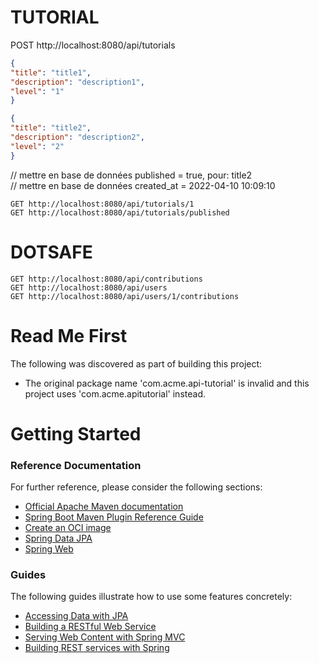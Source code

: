 # TUTORIAL

POST http://localhost:8080/api/tutorials
```json
{
"title": "title1",
"description": "description1",
"level": "1"  
}
```

```json
{
"title": "title2",
"description": "description2",
"level": "2"
}
```

// mettre en base de données published = true, pour: title2  
// mettre en base de données created_at = 2022-04-10 10:09:10  

```
GET http://localhost:8080/api/tutorials/1
GET http://localhost:8080/api/tutorials/published
```

# DOTSAFE

```
GET http://localhost:8080/api/contributions
GET http://localhost:8080/api/users
GET http://localhost:8080/api/users/1/contributions
```

# Read Me First
The following was discovered as part of building this project:

* The original package name 'com.acme.api-tutorial' is invalid and this project uses 'com.acme.apitutorial' instead.

# Getting Started

### Reference Documentation
For further reference, please consider the following sections:

* [Official Apache Maven documentation](https://maven.apache.org/guides/index.html)
* [Spring Boot Maven Plugin Reference Guide](https://docs.spring.io/spring-boot/docs/2.6.7/maven-plugin/reference/html/)
* [Create an OCI image](https://docs.spring.io/spring-boot/docs/2.6.7/maven-plugin/reference/html/#build-image)
* [Spring Data JPA](https://docs.spring.io/spring-boot/docs/2.6.7/reference/htmlsingle/#boot-features-jpa-and-spring-data)
* [Spring Web](https://docs.spring.io/spring-boot/docs/2.6.7/reference/htmlsingle/#boot-features-developing-web-applications)

### Guides
The following guides illustrate how to use some features concretely:

* [Accessing Data with JPA](https://spring.io/guides/gs/accessing-data-jpa/)
* [Building a RESTful Web Service](https://spring.io/guides/gs/rest-service/)
* [Serving Web Content with Spring MVC](https://spring.io/guides/gs/serving-web-content/)
* [Building REST services with Spring](https://spring.io/guides/tutorials/bookmarks/)



